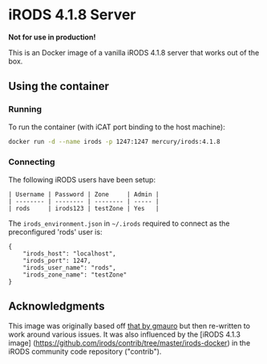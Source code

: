 # iRODS 4.1.8 Server
**Not for use in production!**

This is an Docker image of a vanilla iRODS 4.1.8 server that works out of the box.

## Using the container
### Running
To run the container (with iCAT port binding to the host machine):
```bash
docker run -d --name irods -p 1247:1247 mercury/irods:4.1.8
```

### Connecting
The following iRODS users have been setup:
```
| Username | Password | Zone     | Admin |
| -------- | -------- | -------- | ----- |
| rods     | irods123 | testZone | Yes   |
```

The `irods_environment.json` in `~/.irods` required to connect as the preconfigured 'rods' user is:
```
{
    "irods_host": "localhost",
    "irods_port": 1247,
    "irods_user_name": "rods",
    "irods_zone_name": "testZone"
}
```

## Acknowledgments
This image was originally based off [that by gmauro](https://github.com/gmauro/boxed-irods) but then re-written to work
around various issues. It was also influenced by the [iRODS 4.1.3 image]
(https://github.com/irods/contrib/tree/master/irods-docker) in the iRODS community code repository ("contrib").